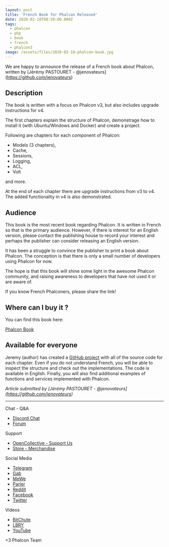 ```yaml
---
layout: post
title: 'French Book for Phalcon Released'
date: 2020-02-10T08:59:00.000Z
tags:
  - phalcon
  - php
  - book
  - french
  - phalcon3
image: /assets/files/2020-02-10-phalcon-book.jpg
---
```

We are happy to announce the release of a French book about Phalcon, written by [Jérémy PASTOURET - @jenovateurs] (https://github.com/jenovateurs)

<!--more-->

## Description
The book is written with a focus on Phalcon v3, but also includes upgrade instructions for v4. 

The first chapters explain the structure of Phalcon, demonstrage how to install it (with Ubuntu/Windows and Docker) and create a project.

Following are chapters for each component of Phalcon: 
- Models (3 chapters), 
- Cache, 
- Sessions, 
- Logging, 
- ACL, 
- Volt

and more.

At the end of each chapter there are upgrade instructions from v3 to v4. The added functionality in v4 is also demonstrated.

## Audience
This book is the most recent book regarding Phalcon. It is written in French so that is the primary audience. 
However, if there is interest for an English version, please contact the publishing house to record your interest and 
perhaps the publisher can consider releasing an English version.  

It has been a struggle to convince the publisher to print a book about Phalcon. The conception is that there is only 
a small number of developers using Phalcon for now. 

The hope is that this book will shine some light in the awesome Phalcon community, and raising awareness to developers 
that have not used it or are aware of.

If you know French Phalconers, please share the link!

## Where can I buy it ?

You can find this book here: 

[Phalcon Book](https://www.editions-eni.fr/livre/phalcon-3-developpez-des-applications-web-complexes-et-performantes-en-php-9782409022746?utm_source=e-novateurs&utm_medium=affiliation&utm_campaign=2020-01-16-JPASTOURET&xtor=AL-3910-[JPASTOURET])

## Available for everyone
Jeremy (author) has created a [GitHub project](https://github.com/les-enovateurs/livre-phalcon) with all of the source code for each chapter. Even if you do not understand French, you will be able to inspect the structure and check out the implementations. The code is available in English. Finally, you will also find additional examples of functions and services implemented with Phalcon.

_Article submitted by [Jérémy PASTOURET - @jenovateurs] (https://github.com/jenovateurs)_

<hr>

Chat - Q&A

* [Discord Chat](https://phalcon.io/discord)
* [Forum](https://phalcon.link/forum)

Support

* [OpenCollective - Support Us](https://phalcon.io/fund)
* [Store - Merchandise](https://phalcon.io/store)

Social Media

* [Telegram](https://phalcon.io/telegram)
* [Gab](https://phalcon.io/gab)
* [MeWe](https://phalcon.io/mewe)
* [Parler](https://phalcon.io/parler)
* [Reddit](https://phalcon.io/reddit)
* [Facebook](https://phalcon.io/fb)
* [Twitter](https://phalcon.io/t)

Videos

* [BitChute](https://phalcon.io/bitchute)
* [LBRY](https://phalcon.io/lbry)
* [YouTube](https://phalcon.io/youtube)

<3 Phalcon Team
